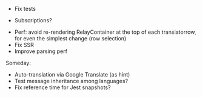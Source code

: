 * Fix tests
- Subscriptions?
* Perf: avoid re-rendering RelayContainer at the top of each translatorrow, for even the simplest change (row selection)
* Fix SSR
* Improve parsing perf

Someday:

* Auto-translation via Google Translate (as hint)
* Test message inheritance among languages?
* Fix reference time for Jest snapshots?
